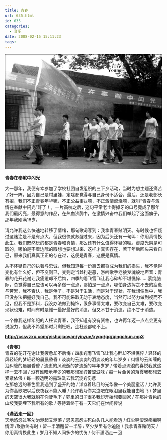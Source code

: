 ```yaml
---
title: 青春
url: 635.html
id: 635
categories:
  - 音乐
date: 2008-02-15 15:11:23
tags:
---
```


![](/images/attachments/month_0802/m20082151528.jpg)  
  

**青春在奉献中闪光**

  
大一那年，我便有幸参加了学校社团自发组织的三下乡活动，当时为想主题还痛苦了好一阵，因为自己是村里娃，定啥都觉得与自己身份不适合，最后，还是老部长有招，我们不正青春年华嘛，不正公益事业嘛，不正激情燃烧嘛，就叫“青春与激情在奉献中闪光”好了！，一片高吭之后，这句平常老土得掉牙的口号竟成了那年我们最闪亮，最得意的作品，在热血沸腾中，在激情兴奋中我们举起了这面旗子，那年我刚满18岁。  
  
请允许我这么快速地转移了情绪，那句歌词写到：我拿青春赌明天。有时候也怀疑过这赌注是不是有点大，但我很快就苏醒过来，因为后头还有一句叫：你用真情换此生。我们既然玩的都是青春和真情，那么还有什么值得怀疑的哩。虚度光阴是可取的，哪怕是不着边际的暇想也要想过来，这样才真实存在，若干年后回头来看自己，原来我们真真正正的存在过，这便是青春，这便是真情。  
  
从不怀疑自己的执著与忠诚，但我知道每一份离去都将成为我们的损失，我不觉得变化有什么好，但不变则已，变则定当趋利避恶，游吟歌手老狼梦魂般地声音：青春的花开花谢让我疲惫却不后悔，四季的雨飞雪飞让我心碎却不堪憔悴……萦绕脑际，总觉得自己应该可以再多做一点点，哪怕是一点点，哪怕身边挥之不去的疲惫与劳累，我不否认，我是倦了，不是对于生活，而是对于现状，在我想像当中，我已没办法把握好我自己，我不可能采取无动于衷地态度，当然可以努力做到视而不见，但我不是那料，我没办法做到掩饰，很多事情太难，要改变自己太难，要改变现状也难，时间有时是惟一最好最好的消遣，但又不甘于消遣，绝不甘于消遣。  
  
一个像我这样年纪的人枉谈青春，我不知道有没有资格，也许再年迈一点点会更有说服力，但我不希望那时只剩枉叹，连枉谈都轮不上。  
  
  
**http://cssyzxx.com/yishujiaoyan/yinyue/xygq/gq/qingchun.mp3**  
  
**《青春》**  
青春的花开花谢让我疲惫却不后悔 / 四季的雨飞雪飞让我心醉却不堪憔悴 / 轻轻的风轻轻的梦轻轻的晨晨昏昏 / 淡淡的云淡淡的泪淡淡的年年岁岁 / 纠缠的云纠缠的泪纠缠的晨晨昏昏 / 流逝的风流逝的梦流逝的年年岁岁 / 带着点流浪的喜悦我就这样一去不回 / 没有谁暗示年少的我那想家的苦涩滋味 / 每一片金黄的落霞我都想去紧紧依偎 / 每一颗透明的露珠洗去我沉淀的伤悲  
在那悠远的春色里我遇到了盛开的她 / 洋溢着眩目的光华像一个美丽童话 / 允许我为你高歌吧以后夜夜我不能入睡 / 允许我为你哭泣吧在眼泪里我能自由地飞 / 梦里的天空很大我就躺在你睫毛下 / 梦里的日子很多我却开始想要回家 / 在那片青色的山坡我要埋下我所有的歌 / 等待着终于有一天它们在世间传说  
  
**《潇洒走一回》**  
天地悠悠过客匆匆潮起又潮落 / 恩恩怨怨生死白头几人能看透 / 红尘啊滚滚痴痴啊情深 /聚散终有时 / 留一半清醒留一半醉 / 至少梦里有你追随 / 我拿青春赌明天 / 你用真情换此生 / 岁月不知人间多少的忧伤 / 何不潇洒走一回